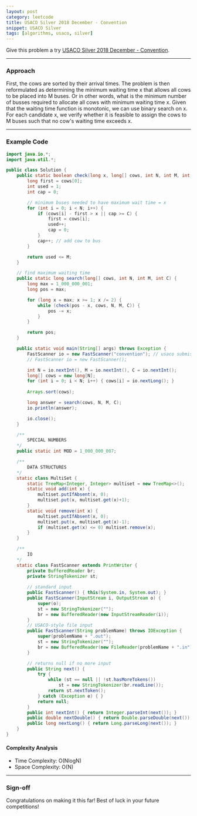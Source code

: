 ```yaml
---
layout: post
category: leetcode
title: USACO Silver 2018 December - Convention
snippet: USACO Silver
tags: [algorithms, usaco, silver]
---
```


Give this problem a try [USACO Silver 2018 December - Convention](http://www.usaco.org/index.php?page=viewproblem2&cpid=858).

---

### Approach

First, the cows are sorted by their arrival times. The problem is then reformulated as determining the minimum waiting time x that allows all cows to be placed into M buses. Or in other words, what is the minimum number of busses required to allocate all cows with minimum waiting time x. Given that the waiting time function is monotonic, we can use binary search on x. For each candidate x, we verify whether it is feasible to assign the cows to M buses such that no cow's waiting time exceeds x.

---

### Example Code

```java
import java.io.*;
import java.util.*;

public class Solution {
	public static boolean check(long x, long[] cows, int N, int M, int C) {
		long first = cows[0];
		int used = 1;
		int cap = 0;

		// minimum buses needed to have maximum wait time = x
		for (int i = 0; i < N; i++) {
			if (cows[i] - first > x || cap >= C) {
				first = cows[i];
				used++;
				cap = 0;
			}
			cap++; // add cow to bus
		}

		return used <= M;
	}

	// find maximum waiting time
	public static long search(long[] cows, int N, int M, int C) {
		long max = 1_000_000_001;
		long pos = max;

		for (long x = max; x >= 1; x /= 2) {
			while (check(pos - x, cows, N, M, C)) {
				pos -= x;
			}
		}

		return pos;
	}

    public static void main(String[] args) throws Exception {
        FastScanner io = new FastScanner("convention"); // usaco submission file
		// FastScanner io = new FastScanner();

		int N = io.nextInt(), M = io.nextInt(), C = io.nextInt();
		long[] cows = new long[N];
		for (int i = 0; i < N; i++) { cows[i] = io.nextLong(); }
		
		Arrays.sort(cows);

		long answer = search(cows, N, M, C);
		io.println(answer);

		io.close();
    }

    /**
        SPECIAL NUMBERS
    */
    public static int MOD = 1_000_000_007;

    /**
        DATA STRUCTURES
    */
    static class MultiSet {
        static TreeMap<Integer, Integer> multiset = new TreeMap<>();
        static void add(int x) {
            multiset.putIfAbsent(x, 0);
            multiset.put(x, multiset.get(x)+1);
        }
        static void remove(int x) {
            multiset.putIfAbsent(x, 0);
            multiset.put(x, multiset.get(x)-1);
            if (multiset.get(x) <= 0) multiset.remove(x);
        }
    }

    /**
        IO
    */
    static class FastScanner extends PrintWriter {
        private BufferedReader br;
        private StringTokenizer st;
		
		// standard input
        public FastScanner() { this(System.in, System.out); }
		public FastScanner(InputStream i, OutputStream o) {
            super(o);
			st = new StringTokenizer("");
            br = new BufferedReader(new InputStreamReader(i));
        }
		// USACO-style file input
        public FastScanner(String problemName) throws IOException {
            super(problemName + ".out");
			st = new StringTokenizer("");
            br = new BufferedReader(new FileReader(problemName + ".in"));
        }

        // returns null if no more input
        public String next() {
            try {
                while (st == null || !st.hasMoreTokens())
                    st = new StringTokenizer(br.readLine());
                return st.nextToken();
            } catch (Exception e) { }
            return null;
        }
        public int nextInt() { return Integer.parseInt(next()); }  
        public double nextDouble() { return Double.parseDouble(next()); }   
        public long nextLong() { return Long.parseLong(next()); }   
    }
}
```

#### Complexity Analysis

- Time Complexity: O(NlogN)
- Space Complexity: O(N)

---

### Sign-off

Congratulations on making it this far! Best of luck in your future competitions!